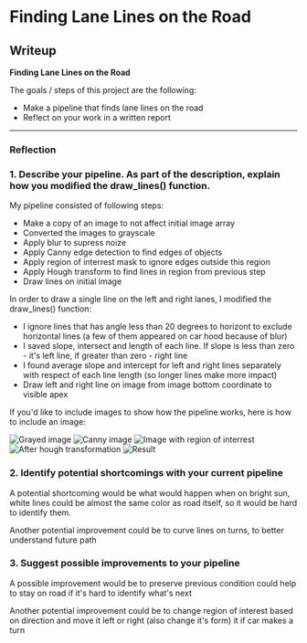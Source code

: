 # **Finding Lane Lines on the Road** 

## Writeup

**Finding Lane Lines on the Road**

The goals / steps of this project are the following:
* Make a pipeline that finds lane lines on the road
* Reflect on your work in a written report


[//]: # (Image References)

[image1]: ./examples/grayscale.jpg "Grayscale"

---

### Reflection

### 1. Describe your pipeline. As part of the description, explain how you modified the draw_lines() function.

My pipeline consisted of following steps:

* Make a copy of an image to not affect initial image array
* Converted the images to grayscale
* Apply blur to supress noize
* Apply Canny edge detection to find edges of objects
* Apply region of interrest mask to ignore edges outside this region
* Apply Hough transform to find lines in region from previous step
* Draw lines on initial image

In order to draw a single line on the left and right lanes, I modified the draw_lines() function:
* I ignore lines that has angle less than 20 degrees to horizont to exclude horizontal lines (a few of them appeared on car hood because of blur)
* I saved slope, intersect and length of each line. If slope is less than zero - it's left line, if greater than zero - right line
* I found average slope and intercept for left and right lines separately with respect of each line length (so longer lines make more impact)
* Draw left and right line on image from image bottom coordinate to visible apex

If you'd like to include images to show how the pipeline works, here is how to include an image: 

![Grayed image](https://github.com/debuggio/Udacity-SDC-FindingLaneLines/tree/master/test_images_output/gray_solidWhiteCurve.jpg)
![Canny image](https://github.com/debuggio/Udacity-SDC-FindingLaneLines/tree/master/test_images_output/edges_solidWhiteCurve.jpg)
![Image with region of interrest](https://github.com/debuggio/Udacity-SDC-FindingLaneLines/tree/master/test_images_output/masked_solidWhiteCurve.jpg)
![After hough transformation](https://github.com/debuggio/Udacity-SDC-FindingLaneLines/tree/master/test_images_output/hough_solidWhiteCurve.jpg)
![Result](https://github.com/debuggio/Udacity-SDC-FindingLaneLines/tree/master/test_images_output/solidWhiteCurve.jpg)


### 2. Identify potential shortcomings with your current pipeline

A potential shortcoming would be what would happen when on bright sun, white lines could be almost the same color as road itself, so it would be hard to identify them.

Another potential improvement could be to curve lines on turns, to better understand future path

### 3. Suggest possible improvements to your pipeline

A possible improvement would be to preserve previous condition could help to stay on road if it's hard to identify what's next

Another potential improvement could be to change region of interest based on direction and move it left or right (also change it's form) it if car makes a turn
